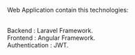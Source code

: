 Web Application contain this technologies:

<br> Backend : Laravel Framework.
<br> Frontend : Angular Framework.
<br> Authentication : JWT.
